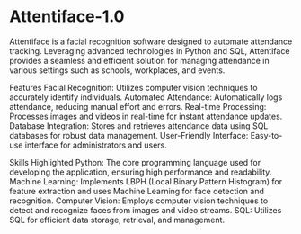 # Attentiface-1.0
Attentiface is a facial recognition software designed to automate attendance tracking. Leveraging advanced technologies in Python and SQL, Attentiface provides a seamless and efficient solution for managing attendance in various settings such as schools, workplaces, and events.

Features Facial Recognition: Utilizes computer vision techniques to accurately identify individuals.
Automated Attendance: Automatically logs attendance, reducing manual effort and errors.
Real-time Processing: Processes images and videos in real-time for instant attendance updates.
Database Integration: Stores and retrieves attendance data using SQL databases for robust data management.
User-Friendly Interface: Easy-to-use interface for administrators and users.

Skills Highlighted
Python: The core programming language used for developing the application, ensuring high performance and readability.
Machine Learning: Implements LBPH (Local Binary Pattern Histogram) for feature extraction and uses Machine Learning for face detection and recognition.
Computer Vision: Employs computer vision techniques to detect and recognize faces from images and video streams.
SQL: Utilizes SQL for efficient data storage, retrieval, and management.
